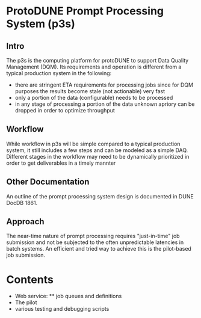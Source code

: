 # ProtoDUNE Prompt Processing System (p3s)
## Intro
The p3s is the computing platform for protoDUNE to support Data Quality Management (DQM).
Its requirements and operation is different from a typical production system in the following:
* there are stringent ETA requirements for processing jobs since for DQM purposes
the results become
stale (not actionable) very fast
* only a portion of the data (configurable) needs to be processed
* in any stage of processing a portion of the data unknown apriory can be dropped
in order to optimize throughput

## Workflow
While workflow in p3s will be simple compared to a typical production system,
it still includes a few steps and can be modeled as a simple DAQ. Different stages
in the workflow may need to be dynamically prioritized in order to get deliverables
in a timely mannter

## Other Documentation
An outline of the prompt processing system design is documented in DUNE DocDB 1861.

## Approach
The near-time nature of prompt processing requires "just-in-time" job submission
and not be subjected to the often unpredictable latencies in batch systems. An
efficient and tried way to achieve this is the pilot-based job submission.

# Contents
* Web service:
** job queues and definitions
* The pilot
* various testing and debugging scripts




